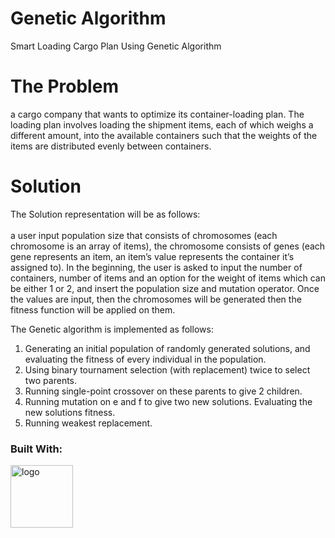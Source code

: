 # Genetic Algorithm
Smart Loading Cargo Plan Using Genetic Algorithm

# The Problem
a cargo company that wants to optimize its container-loading plan.
The loading plan involves loading the shipment items, each of which weighs a different amount, into the available containers such that the weights of the items are distributed evenly between containers.
# Solution

The Solution representation will be as follows: <br> <br>
a user input population size that consists of chromosomes (each chromosome is an array of items), 
the chromosome consists of genes (each gene represents an item, an item’s value represents the container it’s assigned to).
In the beginning, the user is asked to input the number of containers, number of items and an option for the weight of items which can be either 1 or 2,
and insert the population size and mutation operator.
Once the values are input, then the chromosomes will be generated then the fitness function will be applied on them.

The Genetic algorithm is implemented as follows: 
1.	Generating an initial population of randomly generated solutions, and evaluating the fitness of every individual in the population. 
2.	Using binary tournament selection (with replacement) twice to select two parents. 
3.	Running single-point crossover on these parents to give 2 children. 
4.	Running mutation on e and f to give two new solutions. Evaluating the new solutions fitness. 
5.	Running weakest replacement.  

### Built With:

<img width="100" alt="logo" src="https://user-images.githubusercontent.com/98522684/200922593-1ef6f563-63e6-4132-a4b6-0e5200b0aa08.png">
